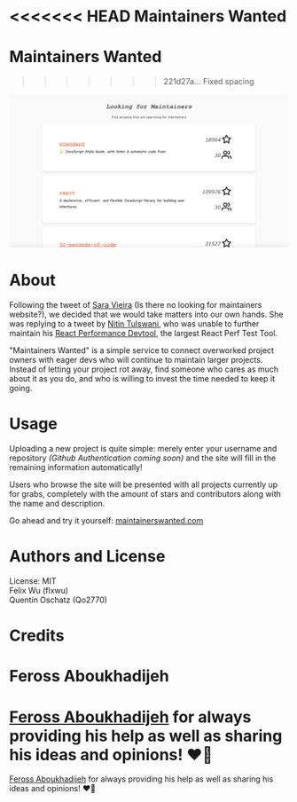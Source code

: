 <<<<<<< HEAD
Maintainers Wanted
=======
Maintainers Wanted  
==================  
>>>>>>> 221d27a... Fixed spacing

![picture alt](MaintainersWanted.png "")  

# About #   

Following the tweet of [Sara Vieira](https://twitter.com/NikkitaFTW) (Is there no looking for maintainers website?), we decided that we would take matters into our own hands. She was replying to a tweet by [Nitin Tulswani](https://twitter.com/NTulswani), who was unable to further maintain his [React Performance Devtool](https://github.com/nitin42/react-perf-devtool), the largest React Perf Test Tool.    

"Maintainers Wanted" is a simple service to connect overworked project owners with eager devs who will continue to maintain larger projects. Instead of letting your project rot away, find someone who cares as much about it as you do, and who is willing to invest the time needed to keep it going.  

# Usage #  

Uploading a new project is quite simple: merely enter your username and repository _(Github Authentication coming soon)_ and the site will fill in the remaining information automatically!  

Users who browse the site will be presented with all projects currently up for grabs, completely with the amount of stars and contributors along with the name and description.  

Go ahead and try it yourself: [maintainerswanted.com](https://www.maintainerswanted.com)   

# Authors and License #   

License: MIT  
Felix Wu (flxwu)  
Quentin Oschatz (Qo2770)     

# Credits #   

Feross Aboukhadijeh    
=======
[Feross Aboukhadijeh](twitter.com/feross) for always providing his help as well as sharing his ideas and opinions! ❤️🙏
=======
[Feross Aboukhadijeh](https://www.twitter.com/feross) for always providing his help as well as sharing his ideas and opinions! ❤️🙏
